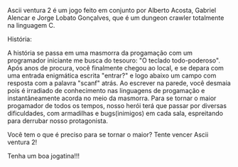 Ascii ventura 2 é um jogo feito em conjunto por Alberto Acosta, Gabriel Alencar e Jorge Lobato Gonçalves, que é um dungeon crawler totalmente na linguagem C.

História: 

A história se passa em uma masmorra da progamação com um programador iniciante me busca do tesouro: "O teclado todo-poderoso". 
Após anos de procura, você finalmente chegou ao local, e se depara com uma entrada enigmática escrita "entrar?" e logo abaixo um campo com resposta com a palavra "scanf" atrás.
Ao escrever na parede, você desmaia pois é irradiado de conhecimento nas linguagens de progamação e instantâneamente acorda no meio da masmorra. 
Para se tornar o maior progamador de todos os tempos, nosso herói terá que passar por diversas dificuldades, com armadilhas e bugs(inimigos) em cada sala, espreitando para derrubar nosso protagonista.

Você tem o que é preciso para se tornar o maior? Tente vencer Ascii ventura 2!

Tenha um boa jogatina!!!
